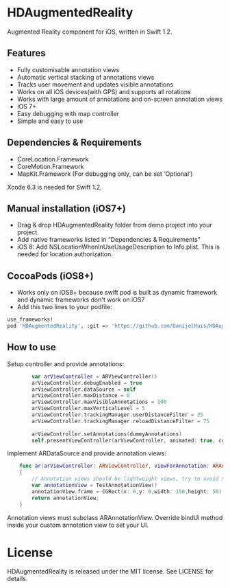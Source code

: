 # HDAugmentedReality

Augmented Reality component for iOS, written in Swift 1.2.

## Features

- Fully customisable annotation views
- Automatic vertical stacking of annotations views
- Tracks user movement and updates visible annotations
- Works on all iOS devices(with GPS) and supports all rotations
- Works with large amount of annotations and on-screen annotation views
- iOS 7+
- Easy debugging with map controller
- Simple and easy to use

## Dependencies & Requirements

- CoreLocation.Framework
- CoreMotion.Framework
- MapKit.Framework (For debugging only, can be set ‘Optional’)

Xcode 6.3 is needed for Swift 1.2.

## Manual installation (iOS7+)

- Drag & drop HDAugmentedReality folder from demo project into your project.
- Add native frameworks listed in “Dependencies & Requirements”
- iOS 8: Add NSLocationWhenInUseUsageDescription to Info.plist. This is needed for location authorization.

## CocoaPods (iOS8+)

- Works only on iOS8+ because swift pod is built as dynamic framework and dynamic frameworks don't work on iOS7
- Add this two lines to your podfile: 
```bash
use_frameworks!
pod 'HDAugmentedReality', :git => 'https://github.com/DanijelHuis/HDAugmentedReality.git'
```
## How to use

Setup controller and provide annotations:
```swift
        var arViewController = ARViewController()
        arViewController.debugEnabled = true
        arViewController.dataSource = self
        arViewController.maxDistance = 0
        arViewController.maxVisibleAnnotations = 100
        arViewController.maxVerticalLevel = 5
        arViewController.trackingManager.userDistanceFilter = 25
        arViewController.trackingManager.reloadDistanceFilter = 75
        
        arViewController.setAnnotations(dummyAnnotations)
        self.presentViewController(arViewController, animated: true, completion: nil)
```
Implement ARDataSource and provide annotation views:
```swift
    func ar(arViewController: ARViewController, viewForAnnotation: ARAnnotation) -> ARAnnotationView
    {
        // Annotation views should be lightweight views, try to avoid xibs and autolayout all together.
        var annotationView = TestAnnotationView()
        annotationView.frame = CGRect(x: 0,y: 0,width: 150,height: 50)
        return annotationView;
    }
```
Annotation views must subclass ARAnnotationView. Override bindUi method inside your custom annotation view to set your UI.

# License 

HDAugmentedReality is released under the MIT license. See LICENSE for details.